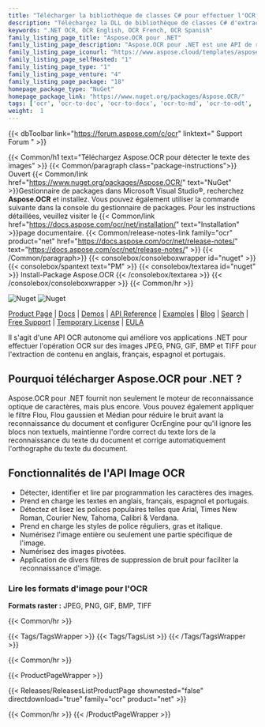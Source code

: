 ```yaml
---
title: "Télécharger la bibliothèque de classes C# pour effectuer l'OCR | API Aspose.OCR"
description: "Téléchargez la DLL de bibliothèque de classes C# d'extraction de texte pour la reconnaissance de caractères et de texte en anglais, français, espagnol et portugais à partir d'images raster via l'API .NET sur site."
keywords: ".NET OCR, OCR English, OCR French, OCR Spanish"
family_listing_page_title: "Aspose.OCR pour .NET"
family_listing_page_description: "Aspose.OCR pour .NET est une API de reconnaissance optique de caractères qui permet aux développeurs d'ajouter des fonctionnalités OCR à leurs applications Web ASP.NET, services Web et applications Windows sans nécessiter d'outil ou d'API supplémentaire."
family_listing_page_iconurl: "https://www.aspose.cloud/templates/aspose/App_Themes/V3/images/ocr/272x272/aspose_ocr-for-net-min.png"
family_listing_page_selfHosted: "1"
family_listing_page_type: "1"
family_listing_page_venture: "4"
family_listing_page_package: "18"
homepage_package_type: "NuGet"
homepage_package_link: "https://www.nuget.org/packages/Aspose.OCR/"
tags: ['ocr', 'ocr-to-doc', 'ocr-to-docx', 'ocr-to-md', 'ocr-to-odt', 'ocr-to-pdf', 'ocr-to-text']
weight:  1
---
```


{{< dbToolbar link="https://forum.aspose.com/c/ocr" linktext=" Support Forum " >}}

{{< Common/h1 text="Téléchargez Aspose.OCR pour détecter le texte des images"  >}}
{{< Common/paragraph class="package-instructions">}}
Ouvert
{{< Common/link href="https://www.nuget.org/packages/Aspose.OCR/" text="NuGet"  >}}Gestionnaire de packages dans Microsoft Visual Studio®, recherchez <b>Aspose.OCR</b> et installez. Vous pouvez également utiliser la commande suivante dans la console du gestionnaire de packages. Pour les instructions détaillées, veuillez visiter le
{{< Common/link href="https://docs.aspose.com/ocr/net/installation/" text="Installation"  >}}page documentaire.
{{< Common/release-notes-link family="ocr" product="net" href="https://docs.aspose.com/ocr/net/release-notes/" text="https://docs.aspose.com/ocr/net/release-notes/"  >}}
{{< /Common/paragraph>}}
{{< consolebox/consoleboxwrapper id="nuget" >}}
       {{< consolebox/spantext text="PM" >}}
       {{< consolebox/textarea id="nuget" >}} Install-Package Aspose.OCR {{< /consolebox/textarea >}}
{{< /consolebox/consoleboxwrapper >}}
{{< Common/hr >}}

![Nuget](https://img.shields.io/nuget/v/Aspose.OCR) ![Nuget](https://img.shields.io/nuget/dt/Aspose.OCR?label=nuget%20downloads)

[Product Page](https://products.aspose.com/ocr/net/) | [Docs](https://docs.aspose.com/ocr/net/) | [Demos](https://products.aspose.app/ocr/family) | [API Reference](https://reference.aspose.com/ocr/net/) | [Examples](https://github.com/aspose-ocr/Aspose.OCR-for-.NET) | [Blog](https://blog.aspose.com/category/ocr/) | [Search](https://search.aspose.com/) | [Free Support](https://forum.aspose.com/c/ocr) | [Temporary License](https://purchase.aspose.com/temporary-license) | [EULA](https://about.aspose.com/legal/eula/)

Il s'agit d'une API OCR autonome qui améliore vos applications .NET pour effectuer l'opération OCR sur des images JPEG, PNG, GIF, BMP et TIFF pour l'extraction de contenu en anglais, français, espagnol et portugais.

## Pourquoi télécharger Aspose.OCR pour .NET ?

Aspose.OCR pour .NET fournit non seulement le moteur de reconnaissance optique de caractères, mais plus encore. Vous pouvez également appliquer le filtre Flou, Flou gaussien et Médian pour réduire le bruit avant la reconnaissance du document et configurer OcrEngine pour qu'il ignore les blocs non textuels, maintienne l'ordre correct du texte lors de la reconnaissance du texte du document et corrige automatiquement l'orthographe du texte du document.

## Fonctionnalités de l'API Image OCR

- Détecter, identifier et lire par programmation les caractères des images.
- Prend en charge les textes en anglais, français, espagnol et portugais.
- Détectez et lisez les polices populaires telles que Arial, Times New Roman, Courier New, Tahoma, Calibri & Verdana.
- Prend en charge les styles de police réguliers, gras et italique.
- Numérisez l'image entière ou seulement une partie spécifique de l'image.
- Numérisez des images pivotées.
- Application de divers filtres de suppression de bruit pour faciliter la reconnaissance d'image.

### Lire les formats d'image pour l'OCR

**Formats raster :** JPEG, PNG, GIF, BMP, TIFF

{{< Common/hr >}}

{{< Tags/TagsWrapper >}}
 {{< Tags/TagsList >}}
{{< /Tags/TagsWrapper >}}

{{< Common/hr >}}

{{< ProductPageWrapper >}}
<!-- ReleasesListProductPage-->
   {{< Releases/ReleasesListProductPage shownested="false"  directdownload="true" family="ocr" product="net" >}}
<!-- /ReleasesListProductPage-->
{{< Common/hr >}}
{{< /ProductPageWrapper >}}

